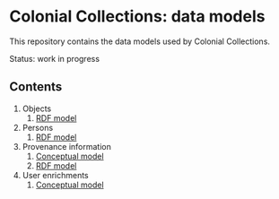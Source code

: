 # Colonial Collections: data models

This repository contains the data models used by Colonial Collections.

Status: work in progress

## Contents

1. Objects
    1. [RDF model](./objects/rdf.md)
1. Persons
    1. [RDF model](./persons/rdf.md)
1. Provenance information
    1. [Conceptual model](./provenance/conceptual.md)
    1. [RDF model](./provenance/rdf.md)
1. User enrichments
    1. [Conceptual model](./user-enrichments/conceptual.md)
